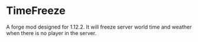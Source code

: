 # TimeFreeze
A forge mod designed for 1.12.2. It will freeze server world time and weather when there is no player in the server.
